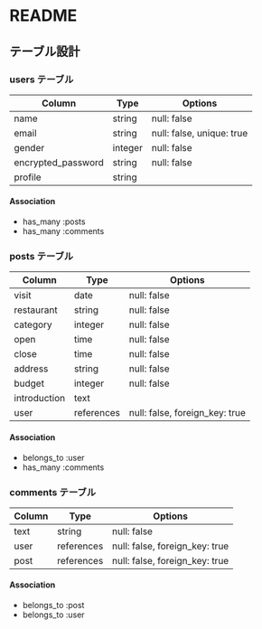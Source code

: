 # README

## テーブル設計

### users テーブル

| Column             | Type     | Options                   |
| ------------------ | -------- | ------------------------- |
| name               | string   | null: false               |
| email              | string   | null: false, unique: true |
| gender             | integer  | null: false               |
| encrypted_password | string   | null: false               |
| profile            | string   |                           |

#### Association

- has_many :posts
- has_many :comments

### posts テーブル

| Column        | Type       | Options                        |
| ------------- | ---------- | ------------------------------ |
| visit         | date       | null: false                    |
| restaurant    | string     | null: false                    |
| category      | integer    | null: false                    |
| open          | time       | null: false                    |
| close         | time       | null: false                    |
| address       | string     | null: false                    |
| budget        | integer    | null: false                    |
| introduction  | text       |                                |
| user          | references | null: false, foreign_key: true |

#### Association

- belongs_to :user
- has_many :comments

### comments テーブル

| Column   | Type       | Options                        |
| -------- | ---------- | ------------------------------ |
| text     | string     | null: false                    |
| user     | references | null: false, foreign_key: true |
| post     | references | null: false, foreign_key: true |

#### Association

- belongs_to :post
- belongs_to :user


<!-- This README would normally document whatever steps are necessary to get the
application up and running.

Things you may want to cover:

* Ruby version

* System dependencies

* Configuration

* Database creation

* Database initialization

* How to run the test suite

* Services (job queues, cache servers, search engines, etc.)

* Deployment instructions

* ... -->
